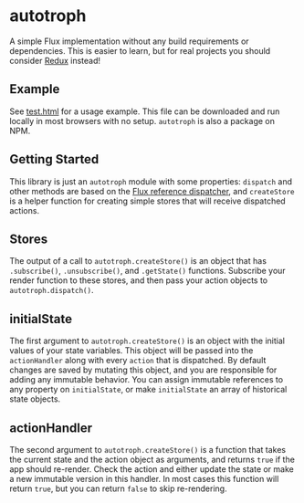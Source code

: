 # autotroph
A simple Flux implementation without any build requirements or dependencies. This is easier to learn, but for real projects you should consider [Redux](http://redux.js.org/) instead!

## Example
See [test.html](https://github.com/guscost/simple-flux/blob/master/test.html) for a usage example. This file can be downloaded and run locally in most browsers with no setup. `autotroph` is also a package on NPM.

## Getting Started
This library is just an `autotroph` module with some properties: `dispatch` and other methods are based on the [Flux reference dispatcher](https://github.com/facebook/flux/blob/master/src/Dispatcher.js), and `createStore` is a helper function for creating simple stores that will receive dispatched actions.

## Stores
The output of a call to `autotroph.createStore()` is an object that has `.subscribe()`, `.unsubscribe()`, and `.getState()` functions. Subscribe your render function to these stores, and then pass your action objects to `autotroph.dispatch()`.

## initialState
The first argument to `autotroph.createStore()` is an object with the initial values of your state variables. This object will be passed into the `actionHandler` along with every `action` that is dispatched. By default changes are saved by mutating this object, and you are responsible for adding any immutable behavior. You can assign immutable references to any property on `initialState`, or make `initialState` an array of historical state objects.

## actionHandler
The second argument to `autotroph.createStore()` is a function that takes the current state and the action object as arguments, and returns `true` if the app should re-render. Check the action and either update the state or make a new immutable version in this handler. In most cases this function will return `true`, but you can return `false` to skip re-rendering.
